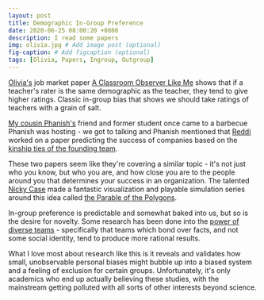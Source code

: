 ```yaml
---
layout: post
title: Demographic In-Group Preference
date: 2020-06-25 08:00:20 +0800
description: I read some papers
img: olivia.jpg # Add image post (optional)
fig-caption: # Add figcaption (optional)
tags: [Olivia, Papers, Ingroup, Outgroup]
---
```


[Olivia's](//oliviachi.com) job market paper [A Classroom Observer Like Me](https://www.dropbox.com/s/vke9l6mtl5hmqqk/Chi%20JMP%20201910.pdf?dl=0) shows that if a teacher's rater is the same demographic as the teacher, they tend to give higher ratings. Classic in-group bias that shows we should take ratings of teachers with a grain of salt.

[My cousin Phanish's](https://www.insead.edu/faculty-research/faculty/phanish-puranam) friend and former student once came to a barbecue Phanish was hosting - we got to talking and Phanish mentioned that [Reddi](https://www.smu.edu.sg/faculty/profile/9503/Reddi-KOTHA) worked on a paper predicting the success of companies based on the [kinship ties of the founding team](https://ink.library.smu.edu.sg/lkcsb_research/6497/).

These two papers seem like they're covering a similar topic - it's not just who you know, but who you are, and how close you are to the people around you that determines your success in an organization. The talented [Nicky Case](https://ncase.me/) made a fantastic visualization and playable simulation series around this idea called [the Parable of the Polygons](https://ncase.me/polygons/).

In-group preference is predictable and somewhat baked into us, but so is the desire for novelty. Some research has been done into the [power of diverse teams](https://hbr.org/2016/11/why-diverse-teams-are-smarter) - specifically that teams which bond over facts, and not some social identity, tend to produce more rational results.

What I love most about research like this is it reveals and validates how small, unobservable personal biases might bubble up into a biased system and a feeling of exclusion for certain groups. Unfortunately, it's only academics who end up actually believing these studies, with the mainstream getting polluted with all sorts of other interests beyond science.
